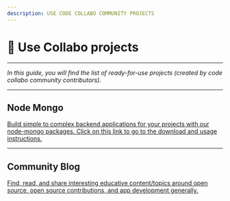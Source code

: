```yaml
---
description: USE CODE COLLABO COMMUNITY PROJECTS
---
```


# 🎁 Use Collabo projects

***

_In this guide, you will find the list of ready-for-use projects (created by code collabo community contributors)._

***

## Node Mongo

[Build simple to complex backend applications for your projects with our node-mongo packages. Click on this link to go to the download and usage instructions.](https://code-collabo.gitbook.io/node-mongo-v2.3.0)

***

## Community Blog

[Find, read, and share interesting educative content/topics around open source, open source contributions, and app development generally.](https://code-collabo.hashnode.dev/)
